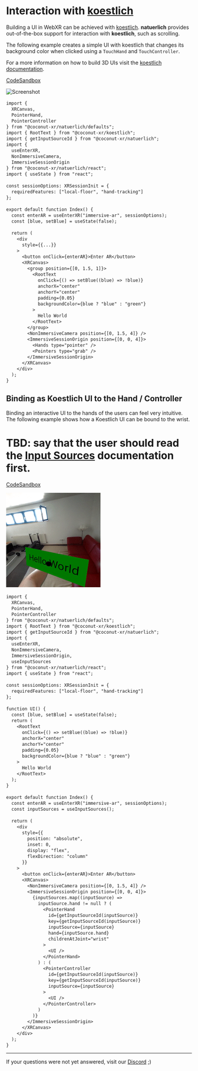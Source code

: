 # Interaction with [koestlich](https://github.com/coconut-xr/koestlich)

Building a UI in WebXR can be achieved with [koestlich](https://github.com/coconut-xr/koestlich). **natuerlich** provides out-of-the-box support for interaction with **koestlich**, such as scrolling.

The following example creates a simple UI with koestlich that changes its background color when clicked using a `TouchHand` and `TouchController`.

For a more information on how to build 3D UIs visit the [koestlich documentation](https://coconut-xr.github.io/koestlich/#/).

[CodeSandbox](https://codesandbox.io/s/natuerlich-koestlich-tfpn9v?file=/src/app.tsx)

![Screenshot](./koestlich-interactable.gif)

```tsx
import {
  XRCanvas,
  PointerHand,
  PointerController
} from "@coconut-xr/natuerlich/defaults";
import { RootText } from "@coconut-xr/koestlich";
import { getInputSourceId } from "@coconut-xr/natuerlich";
import {
  useEnterXR,
  NonImmersiveCamera,
  ImmersiveSessionOrigin
} from "@coconut-xr/natuerlich/react";
import { useState } from "react";

const sessionOptions: XRSessionInit = {
  requiredFeatures: ["local-floor", "hand-tracking"]
};

export default function Index() {
  const enterAR = useEnterXR("immersive-ar", sessionOptions);
  const [blue, setBlue] = useState(false);

  return (
    <div
      style={{...}}
    >
      <button onClick={enterAR}>Enter AR</button>
      <XRCanvas>
        <group position={[0, 1.5, 1]}>
          <RootText
            onClick={() => setBlue((blue) => !blue)}
            anchorX="center"
            anchorY="center"
            padding={0.05}
            backgroundColor={blue ? "blue" : "green"}
          >
            Hello World
          </RootText>
        </group>
        <NonImmersiveCamera position={[0, 1.5, 4]} />
        <ImmersiveSessionOrigin position={[0, 0, 4]}>
          <Hands type="pointer" />
          <Pointers type="grab" />
        </ImmersiveSessionOrigin>
      </XRCanvas>
    </div>
  );
}
```


## Binding as Koestlich UI to the Hand / Controller

Binding an interactive UI to the hands of the users can feel very intuitive. The following example shows how a Koestlich UI can be bound to the wrist.

# TBD: say that the user should read the [Input Sources](./input-sources.md) documentation first.

[CodeSandbox](https://codesandbox.io/s/natuerlich-koestlich-bound-5qz2z8?file=/src/app.tsx)

![Screenshot](./koestlich-bound-to-hand.gif)

```tsx
import {
  XRCanvas,
  PointerHand,
  PointerController
} from "@coconut-xr/natuerlich/defaults";
import { RootText } from "@coconut-xr/koestlich";
import { getInputSourceId } from "@coconut-xr/natuerlich";
import {
  useEnterXR,
  NonImmersiveCamera,
  ImmersiveSessionOrigin,
  useInputSources
} from "@coconut-xr/natuerlich/react";
import { useState } from "react";

const sessionOptions: XRSessionInit = {
  requiredFeatures: ["local-floor", "hand-tracking"]
};

function UI() {
  const [blue, setBlue] = useState(false);
  return (
    <RootText
      onClick={() => setBlue((blue) => !blue)}
      anchorX="center"
      anchorY="center"
      padding={0.05}
      backgroundColor={blue ? "blue" : "green"}
    >
      Hello World
    </RootText>
  );
}

export default function Index() {
  const enterAR = useEnterXR("immersive-ar", sessionOptions);
  const inputSources = useInputSources();

  return (
    <div
      style={{
        position: "absolute",
        inset: 0,
        display: "flex",
        flexDirection: "column"
      }}
    >
      <button onClick={enterAR}>Enter AR</button>
      <XRCanvas>
        <NonImmersiveCamera position={[0, 1.5, 4]} />
        <ImmersiveSessionOrigin position={[0, 0, 4]}>
          {inputSources.map((inputSource) =>
            inputSource.hand != null ? (
              <PointerHand
                id={getInputSourceId(inputSource)}
                key={getInputSourceId(inputSource)}
                inputSource={inputSource}
                hand={inputSource.hand}
                childrenAtJoint="wrist"
              >
                <UI />
              </PointerHand>
            ) : (
              <PointerController
                id={getInputSourceId(inputSource)}
                key={getInputSourceId(inputSource)}
                inputSource={inputSource}
              >
                <UI />
              </PointerController>
            )
          )}
        </ImmersiveSessionOrigin>
      </XRCanvas>
    </div>
  );
}
```

---

If your questions were not yet answered, visit our [Discord](https://discord.gg/NCYM8ujndE) ;)
